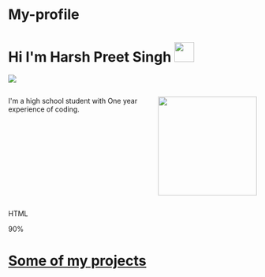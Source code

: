 # My-profile


# Hi I'm Harsh Preet Singh <img src="C:\Users\ਹਰਸ਼ ਪਰੀਤ ਸਿੰਗ\Downloads\profile img.png" width=40px>

<p>
  <img src="C:\Users\ਹਰਸ਼ ਪਰੀਤ ਸਿੰਗ\Downloads\profile img.png" margin=0 >
</p>
<div style="display:flex; ">
<p> I'm a high school student with One year experience of coding. </p>
<p>
  <img src="https://c.tenor.com/GfSX-u7VGM4AAAAC/coding.gif" width= 200px>
</p>
</div>
                                            
<div style="max-width:300px; width:100%;">
 <p> HTML</p>
 <div width=90  height=10px  background-color= red  color= red >  </div>
 <p>90% </p>
</div>

<h1> <a href="https://github.com/HPScoding?tab=repositories" > Some of my projects </a> </h1>
<p>
  
  </p>
